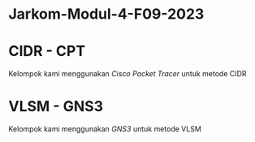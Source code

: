 # Jarkom-Modul-4-F09-2023

# CIDR - CPT
Kelompok kami menggunakan <i>Cisco Packet Tracer</i> untuk metode CIDR
# VLSM - GNS3
Kelompok kami menggunakan <i>GNS3</i> untuk metode VLSM
